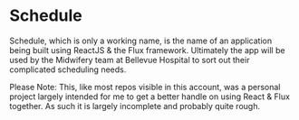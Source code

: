 # Schedule
Schedule, which is only a working name, is the name of an application being built using ReactJS & the Flux framework. Ultimately the app will be used by the Midwifery team at Bellevue Hospital to sort out their complicated scheduling needs.

Please Note:
This, like most repos visible in this account, was a personal project largely intended for me to get a better handle on using React & Flux together. As such it is largely incomplete and probably quite rough.

